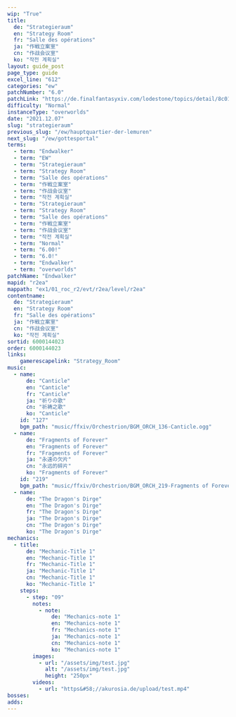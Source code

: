 ```yaml
---
wip: "True"
title:
  de: "Strategieraum"
  en: "Strategy Room"
  fr: "Salle des opérations"
  ja: "作戦立案室"
  cn: "作战会议室"
  ko: "작전 계획실"
layout: guide_post
page_type: guide
excel_line: "612"
categories: "ew"
patchNumber: "6.0"
patchLink: "https://de.finalfantasyxiv.com/lodestone/topics/detail/8c0146ce7f89035f0f27dcad1edcf30d3037fcf5"
difficulty: "Normal"
instanceType: "overworlds"
date: "2021.12.07"
slug: "strategieraum"
previous_slug: "/ew/hauptquartier-der-lemuren"
next_slug: "/ew/gottesportal"
terms:
  - term: "Endwalker"
  - term: "EW"
  - term: "Strategieraum"
  - term: "Strategy Room"
  - term: "Salle des opérations"
  - term: "作戦立案室"
  - term: "作战会议室"
  - term: "작전 계획실"
  - term: "Strategieraum"
  - term: "Strategy Room"
  - term: "Salle des opérations"
  - term: "作戦立案室"
  - term: "作战会议室"
  - term: "작전 계획실"
  - term: "Normal"
  - term: "6.00!"
  - term: "6.0!"
  - term: "Endwalker"
  - term: "overworlds"
patchName: "Endwalker"
mapid: "r2ea"
mappath: "ex1/01_roc_r2/evt/r2ea/level/r2ea"
contentname:
  de: "Strategieraum"
  en: "Strategy Room"
  fr: "Salle des opérations"
  ja: "作戦立案室"
  cn: "作战会议室"
  ko: "작전 계획실"
sortid: 6000144023
order: 6000144023
links:
    gamerescapelink: "Strategy_Room"
music:
  - name:
      de: "Canticle"
      en: "Canticle"
      fr: "Canticle"
      ja: "祈りの歌"
      cn: "祈祷之歌"
      ko: "Canticle"
    id: "127"
    bgm_path: "music/ffxiv/Orchestrion/BGM_ORCH_136-Canticle.ogg"
  - name:
      de: "Fragments of Forever"
      en: "Fragments of Forever"
      fr: "Fragments of Forever"
      ja: "永遠の欠片"
      cn: "永远的碎片"
      ko: "Fragments of Forever"
    id: "219"
    bgm_path: "music/ffxiv/Orchestrion/BGM_ORCH_219-Fragments of Forever.ogg"
  - name:
      de: "The Dragon's Dirge"
      en: "The Dragon's Dirge"
      fr: "The Dragon's Dirge"
      ja: "The Dragon's Dirge"
      cn: "The Dragon's Dirge"
      ko: "The Dragon's Dirge"
mechanics:
  - title:
      de: "Mechanic-Title 1"
      en: "Mechanic-Title 1"
      fr: "Mechanic-Title 1"
      ja: "Mechanic-Title 1"
      cn: "Mechanic-Title 1"
      ko: "Mechanic-Title 1"
    steps:
      - step: "09"
        notes:
          - note:
              de: "Mechanics-note 1"
              en: "Mechanics-note 1"
              fr: "Mechanics-note 1"
              ja: "Mechanics-note 1"
              cn: "Mechanics-note 1"
              ko: "Mechanics-note 1"
        images:
          - url: "/assets/img/test.jpg"
            alt: "/assets/img/test.jpg"
            height: "250px"
        videos:
          - url: "https&#58;//akurosia.de/upload/test.mp4"
bosses:
adds:
---
```

